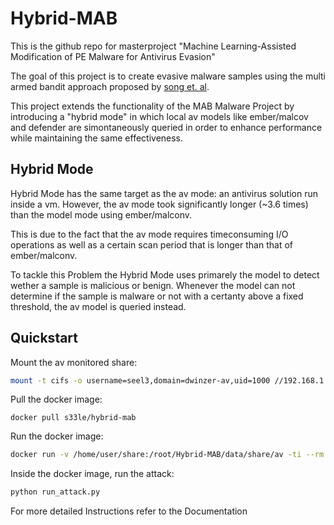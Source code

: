 # Hybrid-MAB
This is the github repo for masterproject "Machine Learning-Assisted Modification of PE
Malware for Antivirus Evasion"

The goal of this project is to create evasive malware samples using the multi armed bandit approach proposed by [song et. al](https://github.com/bitsecurerlab/MAB-malware).

This project extends the functionality of the MAB Malware Project by introducing a "hybrid mode" in which local av models like ember/malcov and defender are simontaneously queried in order to enhance performance while maintaining the same effectiveness.


## Hybrid Mode
Hybrid Mode has the same target as the av mode: an antivirus solution run inside a vm. However, the av mode took significantly longer (~3.6 times) than the model mode using ember/malconv. 

This is due to the fact that the av mode requires timeconsuming I/O operations as well as a certain scan period that is longer than that of ember/malconv.

To tackle this Problem the Hybrid Mode uses primarely the model to detect wether a sample is malicious or benign. Whenever the model can not determine if the sample is malware or not with a certanty above a fixed threshold, the av model is queried instead.


## Quickstart
Mount the av monitored share:
``` bash
mount -t cifs -o username=seel3,domain=dwinzer-av,uid=1000 //192.168.1.29/share/ /home/user/share/
```

Pull the docker image:
```
docker pull s33le/hybrid-mab
```


Run the docker image:
``` bash
docker run -v /home/user/share:/root/Hybrid-MAB/data/share/av -ti --rm --runtime=nvidia --gpus all s33le/hybrid-mab bash 
```

Inside the docker image, run the attack:
``` bash
python run_attack.py
```

For more detailed Instructions refer to the Documentation


<!--
## TODO
* create a stable environment that enables GPU usage (base on MAB container or start from scratch?)
    * add benign content from data to data folder of container
    * create a requirements.txt that is not causing problems
    * rewrite Dockerfile to use ubuntu/debian base image instad ob MAB-malware image
* should a final scan using the av for a sample be done before it is minimized and should minimzation also be done only with the av?
    * It could be sufficient to make the minimizer scans av only and not hybrid. 
    * Is this really nessecary?
* Thompson Sampling does not work and throws errors
    * This sometimes also applies to UCB. Here the reward propagation is just stuck in an endless loop.
    * Only ocurrs with AV scan
        * Maybe scan time is too low/high?
* AV querying could be done using AMSI instead of just dropping the files on disk. This could be achieved by a AGENT architecture where the rewriter can query amsi directly and get immediate feedback about a sample. 
* Check if parameters can be optimized (max concurrent samples etc.) to optimize performance or evasion rate

-->

